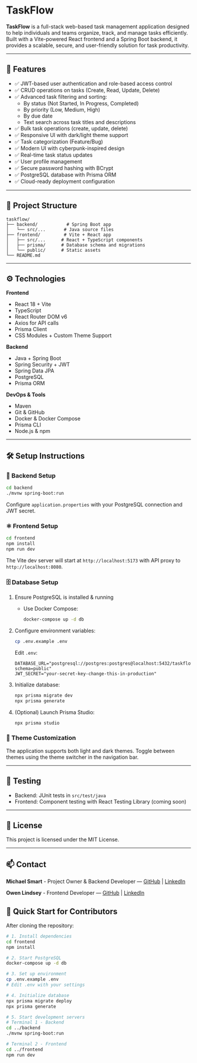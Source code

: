 # TaskFlow

**TaskFlow** is a full-stack web-based task management application designed to help individuals and teams organize, track, and manage tasks efficiently. Built with a Vite-powered React frontend and a Spring Boot backend, it provides a scalable, secure, and user-friendly solution for task productivity.

---

## 🚀 Features

- ✅ JWT-based user authentication and role-based access control
- ✅ CRUD operations on tasks (Create, Read, Update, Delete)
- ✅ Advanced task filtering and sorting:
  - By status (Not Started, In Progress, Completed)
  - By priority (Low, Medium, High)
  - By due date
  - Text search across task titles and descriptions
- ✅ Bulk task operations (create, update, delete)
- ✅ Responsive UI with dark/light theme support
- ✅ Task categorization (Feature/Bug)
- ✅ Modern UI with cyberpunk-inspired design
- ✅ Real-time task status updates
- ✅ User profile management
- ✅ Secure password hashing with BCrypt
- ✅ PostgreSQL database with Prisma ORM
- ✅ Cloud-ready deployment configuration

---

## 📁 Project Structure

```
taskflow/
├── backend/           # Spring Boot app
│   └── src/...       # Java source files
├── frontend/         # Vite + React app
│   ├── src/...      # React + TypeScript components
│   ├── prisma/      # Database schema and migrations
│   └── public/      # Static assets
└── README.md
```

---

## ⚙️ Technologies

**Frontend**
- React 18 + Vite
- TypeScript
- React Router DOM v6
- Axios for API calls
- Prisma Client
- CSS Modules + Custom Theme Support

**Backend**
- Java + Spring Boot
- Spring Security + JWT
- Spring Data JPA
- PostgreSQL
- Prisma ORM

**DevOps & Tools**
- Maven
- Git & GitHub
- Docker & Docker Compose
- Prisma CLI
- Node.js & npm

---

## 🛠 Setup Instructions

### 🔧 Backend Setup
```bash
cd backend
./mvnw spring-boot:run
```

Configure `application.properties` with your PostgreSQL connection and JWT secret.

### ⚛️ Frontend Setup
```bash
cd frontend
npm install
npm run dev
```

The Vite dev server will start at `http://localhost:5173` with API proxy to `http://localhost:8080`.

### 🗄️ Database Setup

1. Ensure PostgreSQL is installed & running
   - Use Docker Compose:
     ```bash
     docker-compose up -d db
     ```

2. Configure environment variables:
   ```bash
   cp .env.example .env
   ```
   Edit `.env`:
   ```dotenv
   DATABASE_URL="postgresql://postgres:postgres@localhost:5432/taskflow_dev?schema=public"
   JWT_SECRET="your-secret-key-change-this-in-production"
   ```

3. Initialize database:
   ```bash
   npx prisma migrate dev
   npx prisma generate
   ```

4. (Optional) Launch Prisma Studio:
   ```bash
   npx prisma studio
   ```

### 🎨 Theme Customization
The application supports both light and dark themes. Toggle between themes using the theme switcher in the navigation bar.

---

## 🧪 Testing
- Backend: JUnit tests in `src/test/java`
- Frontend: Component testing with React Testing Library (coming soon)

---

## 📌 License
This project is licensed under the MIT License.

---

## 📫 Contact
**Michael Smart** - Project Owner & Backend Developer — [GitHub](https://github.com/riiansmart) | [LinkedIn](https://www.linkedin.com/in/michael-smart-47576a264/)

**Owen Lindsey** - Frontend Developer — [GitHub](https://github.com/omniV1) | [LinkedIn](https://www.linkedin.com/in/owen-lindsey-5b323a23b/)

## 🎉 Quick Start for Contributors

After cloning the repository:

```bash
# 1. Install dependencies
cd frontend
npm install

# 2. Start PostgreSQL
docker-compose up -d db

# 3. Set up environment
cp .env.example .env
# Edit .env with your settings

# 4. Initialize database
npx prisma migrate deploy
npx prisma generate

# 5. Start development servers
# Terminal 1 - Backend
cd ../backend
./mvnw spring-boot:run

# Terminal 2 - Frontend
cd ../frontend
npm run dev
```
